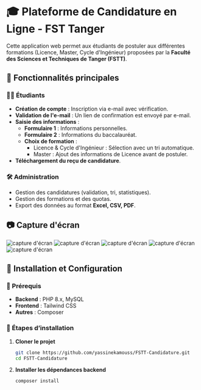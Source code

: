 # 🎓 Plateforme de Candidature en Ligne - FST Tanger  

Cette application web permet aux étudiants de postuler aux différentes formations (Licence, Master, Cycle d'Ingénieur) proposées par la **Faculté des Sciences et Techniques de Tanger (FSTT)**.  

## 📌 Fonctionnalités principales  

### 👨‍🎓 Étudiants  
- **Création de compte** : Inscription via e-mail avec vérification.  
- **Validation de l'e-mail** : Un lien de confirmation est envoyé par e-mail.  
- **Saisie des informations** :
  - **Formulaire 1** : Informations personnelles.  
  - **Formulaire 2** : Informations du baccalauréat.  
  - **Choix de formation** :
    - Licence & Cycle d'Ingénieur : Sélection avec un tri automatique.  
    - Master : Ajout des informations de Licence avant de postuler.  
- **Téléchargement du reçu de candidature**.  

### 🛠 Administration  
- Gestion des candidatures (validation, tri, statistiques).  
- Gestion des formations et des quotas.  
- Export des données au format **Excel, CSV, PDF**.

## 📷 Capture d'écran
![capture d'écran](https://github.com/yassinekamouss/Fstt-candidature/blob/bf0220ffe5bfdfa71d83341fcb2a72bccbe9b0b4/Capture%20d'%C3%A9cran%202025-03-02%20130934.png)
![capture d'écran](https://github.com/yassinekamouss/Fstt-candidature/blob/bf0220ffe5bfdfa71d83341fcb2a72bccbe9b0b4/Capture%20d'%C3%A9cran%202025-03-02%20131001.png)
![capture d'écran](https://github.com/yassinekamouss/Fstt-candidature/blob/bf0220ffe5bfdfa71d83341fcb2a72bccbe9b0b4/Capture%20d'%C3%A9cran%202025-03-02%20131039.png)
![capture d'écran](https://github.com/yassinekamouss/Fstt-candidature/blob/bf0220ffe5bfdfa71d83341fcb2a72bccbe9b0b4/Capture%20d'%C3%A9cran%202025-03-02%20131120.png)
![capture d'écran](https://github.com/yassinekamouss/Fstt-candidature/blob/bf0220ffe5bfdfa71d83341fcb2a72bccbe9b0b4/Capture%20d'%C3%A9cran%202025-03-02%20133906.png)

## 🚀 Installation et Configuration  

### 📌 Prérequis  
- **Backend** : PHP 8.x, MySQL  
- **Frontend** : Tailwind CSS  
- **Autres** : Composer  

### 🔧 Étapes d’installation  

1. **Cloner le projet**  
   ```bash
   git clone https://github.com/yassinekamouss/FSTT-Candidature.git
   cd FSTT-Candidature
2. **Installer les dépendances backend**  
   ```bash
   composer install
